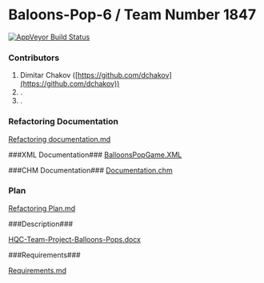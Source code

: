 Baloons-Pop-6 / Team Number 1847
=============================================
 [![AppVeyor Build Status](https://ci.appveyor.com/api/projects/status/jku85e7p6yafriub/branch/master?svg=true)](https://ci.appveyor.com/project/dchakov/hqc-teamwork-baloons-pop-6/branch/master)

### Contributors ###


1. Dimitar Chakov ([https://github.com/dchakov](https://github.com/dchakov))
2. .
3. .


### Refactoring Documentation ###

[Refactoring documentation.md](https://github.com/HQC-Teamwork-Baloons-Pop-6/HQC-Teamwork-Baloons-Pop-6/blob/master/Refactoring%20Documentation.md)

###XML Documentation###
[BalloonsPopGame.XML](https://github.com/HQC-Teamwork-Baloons-Pop-6/HQC-Teamwork-Baloons-Pop-6/blob/master/Documentation/BalloonsPopGame.XML "BalloonsPopGame.XML")

###CHM Documentation###
[Documentation.chm](https://github.com/HQC-Teamwork-Baloons-Pop-6/HQC-Teamwork-Baloons-Pop-6/tree/master/Documentation/Help)

### Plan ###

[Refactoring Plan.md](https://github.com/HQC-Teamwork-Baloons-Pop-6/HQC-Teamwork-Baloons-Pop-6/blob/master/Refactoring%20Plan.md)

###Description###

[HQC-Team-Project-Balloons-Pops.docx](https://github.com/HQC-Teamwork-Baloons-Pop-6/HQC-Teamwork-Baloons-Pop-6/blob/master/HQC-Team-Project-Balloons-Pops.docx)

###Requirements###

[Requirements.md](https://github.com/HQC-Teamwork-Baloons-Pop-6/HQC-Teamwork-Baloons-Pop-6/blob/master/Requirements.md)